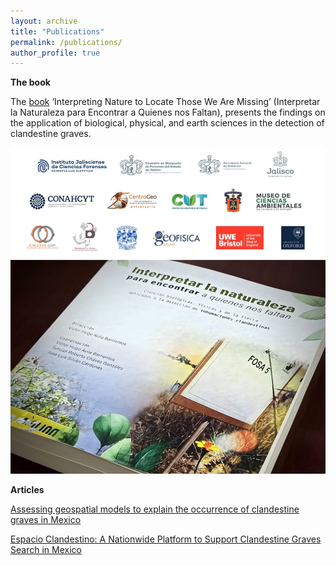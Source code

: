 ```yaml
---
layout: archive
title: "Publications"
permalink: /publications/
author_profile: true
---
```


**The book**

The [book](https://www.centrogeo.org.mx/cgeo_archivo/240926_libro-interpretar-la-naturaleza.pdf) ‘Interpreting Nature to Locate Those We Are Missing’ (Interpretar la Naturaleza para Encontrar a Quienes nos Faltan), presents the findings on the application of biological, physical, and earth sciences in the detection of clandestine graves.

![book](https://github.com/FOUND-project/found-project.github.io/blob/master/images/1727361199015.jpg)

**Articles**

[Assessing geospatial models to explain the occurrence of clandestine graves in Mexico](https://www.sciencedirect.com/science/article/abs/pii/S0379073824001956)

[Espacio Clandestino: A Nationwide Platform to Support Clandestine Graves Search in Mexico](https://link.springer.com/chapter/10.1007/978-3-031-61440-8_14)
